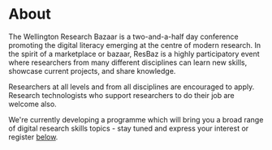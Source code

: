 # About

The Wellington Research Bazaar is a two-and-a-half day conference promoting the digital literacy emerging at the centre of modern research. In the spirit of a marketplace or bazaar, ResBaz is a highly participatory event where researchers from many different disciplines can learn new skills, showcase current projects, and share knowledge.
<p>
Researchers at all levels and from all disciplines are encouraged to apply. <br>Research technologists who support researchers to do their job are welcome also. 
<p>
We're currently developing a programme which will bring you a broad range of digital research skills topics - stay tuned and express your interest or register <a href="#come-along">below</a>.